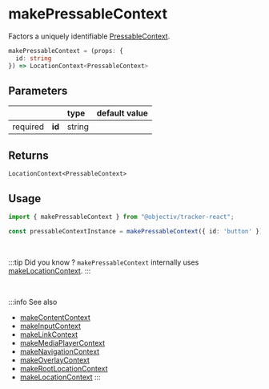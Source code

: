 # makePressableContext

Factors a uniquely identifiable [PressableContext](/taxonomy/reference/location-contexts/PressableContext.md).

```typescript
makePressableContext = (props: { 
  id: string
}) => LocationContext<PressableContext>
```  

## Parameters
|          |        | type    | default value |
|:--------:|:-------|:--------|:--------------|
| required | **id** | string  |               |

## Returns
`LocationContext<PressableContext>`

## Usage

```ts
import { makePressableContext } from "@objectiv/tracker-react";
```

```ts
const pressableContextInstance = makePressableContext({ id: 'button' });
```

<br/>

:::tip Did you know ?
`makePressableContext` internally uses [makeLocationContext](/tracking/react/api-reference/common/factories/makeLocationContext.md).
:::

<br />

:::info See also
- [makeContentContext](/tracking/react/api-reference/common/factories/makeContentContext.md)
- [makeInputContext](/tracking/react/api-reference/common/factories/makeInputContext.md)
- [makeLinkContext](/tracking/react/api-reference/common/factories/makeLinkContext.md)
- [makeMediaPlayerContext](/tracking/react/api-reference/common/factories/makeMediaPlayerContext.md)
- [makeNavigationContext](/tracking/react/api-reference/common/factories/makeNavigationContext.md)
- [makeOverlayContext](/tracking/react/api-reference/common/factories/makeOverlayContext.md)
- [makeRootLocationContext](/tracking/react/api-reference/common/factories/makeRootLocationContext.md)
- [makeLocationContext](/tracking/react/api-reference/common/factories/makeLocationContext.md)
:::

